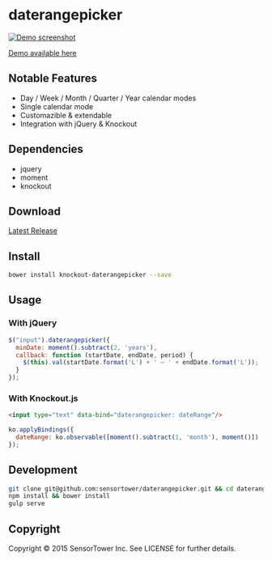 # daterangepicker

[![Demo screenshot](https://sensortower.github.io/daterangepicker/images/demo.gif)](https://sensortower.github.io/daterangepicker/)

[Demo available here](https://sensortower.github.io/daterangepicker/)

## Notable Features

* Day / Week / Month / Quarter / Year calendar modes
* Single calendar mode
* Customazible & extendable
* Integration with jQuery & Knockout

## Dependencies

* jquery
* moment
* knockout

## Download

[Latest Release](https://github.com/sensortower/daterangepicker/releases)

## Install

```bash
bower install knockout-daterangepicker --save
```

## Usage

### With jQuery
```javascript
$("input").daterangepicker({
  minDate: moment().subtract(2, 'years'),
  callback: function (startDate, endDate, period) {
    $(this).val(startDate.format('L') + ' – ' + endDate.format('L'));
  }
});
```

### With Knockout.js
```html
<input type="text" data-bind="daterangepicker: dateRange"/>
```

```javascript
ko.applyBindings({
  dateRange: ko.observable([moment().subtract(1, 'month'), moment()])
});
```


## Development

```bash
git clone git@github.com:sensortower/daterangepicker.git && cd daterangepicker
npm install && bower install
gulp serve
```


## Copyright

Copyright © 2015 SensorTower Inc. See LICENSE for further details.
